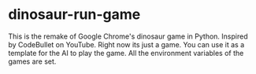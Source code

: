 # dinosaur-run-game
This is the remake of Google Chrome's dinosaur game in Python. Inspired by CodeBullet on YouTube. Right now its just a game. You can use it as a template for the AI to play the game. All the environment variables of the games are set.
